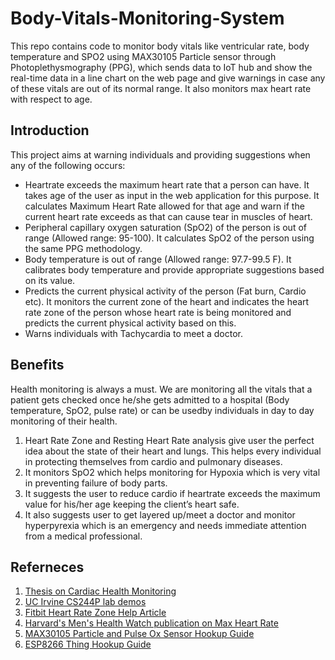 # Body-Vitals-Monitoring-System
This repo contains code to monitor body vitals like ventricular rate, body temperature and SPO2 using MAX30105 Particle sensor through Photoplethysmography (PPG), which sends data to IoT hub and show the real-time data in a line chart on the web page and give warnings in case any of these vitals are out of its normal range. It also monitors max heart rate with respect to age.

## Introduction
This project aims at warning individuals and providing suggestions when any of the following occurs:
- Heartrate exceeds the maximum heart rate that a person can have. It takes age of the user as input in the web application for this purpose. It calculates Maximum Heart Rate allowed for that age and warn if the current heart rate exceeds as that can cause tear in muscles of heart.
- Peripheral capillary oxygen saturation (SpO2) of the person is out of range (Allowed range: 95-100). It calculates SpO2 of the person using the same PPG methodology.
- Body temperature is out of range (Allowed range: 97.7-99.5 F). It calibrates body temperature and provide appropriate suggestions based on its value.
- Predicts the current physical activity of the person (Fat burn, Cardio etc). It monitors the current zone of the heart and indicates the heart rate zone of the person whose heart rate is being monitored and predicts the current physical activity based on this.
- Warns individuals with Tachycardia to meet a doctor.

## Benefits
Health monitoring is always a must. We are monitoring all the vitals that a patient gets checked once he/she gets admitted to a hospital (Body temperature, SpO2, pulse rate) or can be usedby individuals in day to day monitoring of their health.
1. Heart Rate Zone and Resting Heart Rate analysis give user the perfect idea about the state of their heart and lungs. This helps every individual in protecting themselves from cardio and pulmonary diseases.
2. It monitors SpO2 which helps monitoring for Hypoxia which is very vital in preventing failure of body parts.
3. It suggests the user to reduce cardio if heartrate exceeds the maximum value for his/her age keeping the client’s heart safe.
4. It also suggests user to get layered up/meet a doctor and monitor hyperpyrexia which is an emergency and needs immediate attention from a medical professional.

## Referneces
1. [Thesis on Cardiac Health Monitoring](http://dspace.bracu.ac.bd/xmlui/bitstream/handle/10361/8621/13321005%2C13321032%2C13121082_EEE.pdf?sequence=1&isAllowed=y)
2. [UC Irvine CS244P lab demos](https://login.uci.edu/ucinetid/webauth?return_url=https%3A%2F%2Feee.uci.edu%2F18f%2F35430%2Fhome%2FDemo_6.pdf)
3. [Fitbit Heart Rate Zone Help Article](https://help.fitbit.com/articles/en_US/Help_article/1565)
4. [Harvard's Men's Health Watch publication on Max Heart Rate](https://www.bodybuilding.com/fun/matt62.htm)
5. [MAX30105 Particle and Pulse Ox Sensor Hookup Guide](https://learn.sparkfun.com/tutorials/max30105-particle-and-pulse-ox-sensor-hookup-guide/all)
6. [ESP8266 Thing Hookup Guide](https://learn.sparkfun.com/tutorials/esp8266-thing-hookup-guide/installing-the-esp8266-arduino-addon)

